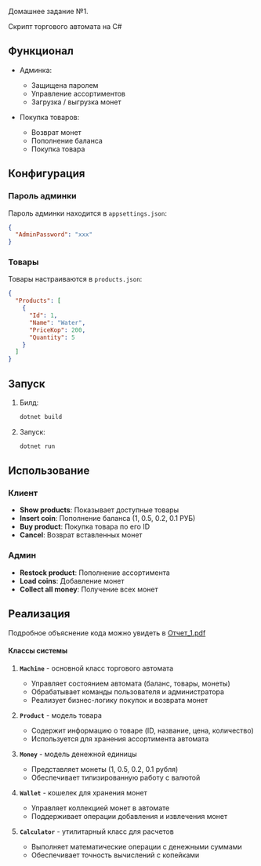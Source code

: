 Домашнее задание №1.

Скрипт торгового автомата на C#

## Функционал

- Админка:

  - Защищена паролем
  - Управление ассортиментов
  - Загрузка / выгрузка монет

- Покупка товаров:
  - Возврат монет
  - Пополнение баланса
  - Покупка товара

## Конфигурация

### Пароль админки

Пароль админки находится в `appsettings.json`:

```json
{
  "AdminPassword": "xxx"
}
```

### Товары

Товары настраиваются в `products.json`:

```json
{
  "Products": [
    {
      "Id": 1,
      "Name": "Water",
      "PriceKop": 200,
      "Quantity": 5
    }
  ]
}
```

## Запуск

1. Билд:

   ```bash
   dotnet build
   ```

2. Запуск:

   ```bash
   dotnet run
   ```

## Использование

### Клиент

- **Show products**: Показывает доступные товары
- **Insert coin**: Пополнение баланса (1, 0.5, 0.2, 0.1 РУБ)
- **Buy product**: Покупка товара по его ID
- **Cancel**: Возврат вставленных монет

### Админ

- **Restock product**: Пополнение ассортимента
- **Load coins**: Добавление монет
- **Collect all money**: Получение всех монет

## Реализация

Подробное объяснение кода можно увидеть в [Отчет_1.pdf](Отчет_1.pdf)

#### Классы системы

1. **`Machine`** - основной класс торгового автомата

   - Управляет состоянием автомата (баланс, товары, монеты)
   - Обрабатывает команды пользователя и администратора
   - Реализует бизнес-логику покупок и возврата монет

2. **`Product`** - модель товара

   - Содержит информацию о товаре (ID, название, цена, количество)
   - Используется для хранения ассортимента автомата

3. **`Money`** - модель денежной единицы

   - Представляет монеты (1, 0.5, 0.2, 0.1 рубля)
   - Обеспечивает типизированную работу с валютой

4. **`Wallet`** - кошелек для хранения монет

   - Управляет коллекцией монет в автомате
   - Поддерживает операции добавления и извлечения монет

5. **`Calculator`** - утилитарный класс для расчетов
   - Выполняет математические операции с денежными суммами
   - Обеспечивает точность вычислений с копейками

